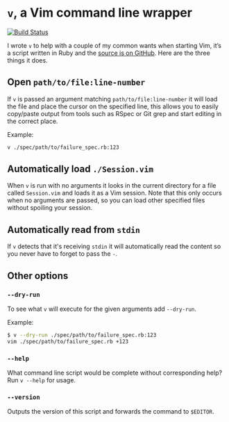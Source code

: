 # `v`, a Vim command line wrapper

[![Build Status](https://travis-ci.org/benpickles/v.svg?branch=master)](https://travis-ci.org/benpickles/v)

I wrote `v` to help with a couple of my common wants when starting Vim, it’s a script written in Ruby and the [source is on GitHub](https://github.com/benpickles/v). Here are the three things it does.

## Open `path/to/file:line-number`

If `v` is passed an argument matching `path/to/file:line-number` it will load the file and place the cursor on the specified line, this allows you to easily copy/paste output from tools such as RSpec or Git grep and start editing in the correct place.

Example:

```sh
v ./spec/path/to/failure_spec.rb:123
```

## Automatically load `./Session.vim`

When `v` is run with no arguments it looks in the current directory for a file called `Session.vim` and loads it as a Vim session. Note that this only occurs when no arguments are passed, so you can load other specified files without spoiling your session.

## Automatically read from `stdin`

If `v` detects that it's receiving `stdin` it will automatically read the content so you never have to forget to pass the `-`.


## Other options

### `--dry-run`

To see what `v` will execute for the given arguments add `--dry-run`.

Example:

```sh
$ v --dry-run ./spec/path/to/failure_spec.rb:123
vim ./spec/path/to/failure_spec.rb +123
```

### `--help`

What command line script would be complete without corresponding help? Run `v --help` for usage.

### `--version`

Outputs the version of this script and forwards the command to `$EDITOR`.
